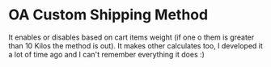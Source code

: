 # OA Custom Shipping Method
It enables or disables based on cart items weight (if one o them is greater than 10 Kilos the method is out).
It makes other calculates too, I developed it a lot of time ago and I can't remember everything it does :)